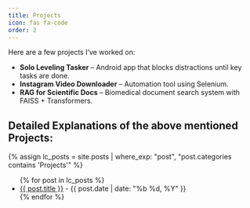 ```yaml
---
title: Projects
icon: fas fa-code
order: 2
---
```


Here are a few projects I’ve worked on:

- **Solo Leveling Tasker** – Android app that blocks distractions until key tasks are done.
- **Instagram Video Downloader** – Automation tool using Selenium.
- **RAG for Scientific Docs** – Biomedical document search system with FAISS + Transformers.

## Detailed Explanations of the above mentioned Projects:

{% assign lc_posts = site.posts | where_exp: "post", "post.categories contains 'Projects'" %}
<ul>
{% for post in lc_posts %}
  <li><a href="{{ post.url }}">{{ post.title }}</a> - {{ post.date | date: "%b %d, %Y" }}</li>
{% endfor %}
</ul>
